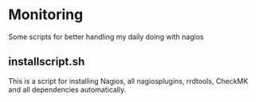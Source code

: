 Monitoring
===================

Some scripts for better handling my daily doing with nagios

installscript.sh
-----------------
This is a script for installing Nagios, all nagiosplugins, rrdtools, CheckMK and all dependencies automatically.
